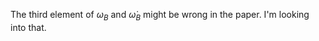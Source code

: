 The third element of $\omega_B$ and $\dot{\omega}_B$ might be wrong in the paper. I'm looking into that.